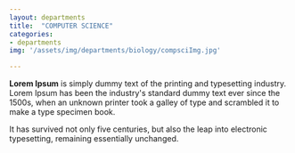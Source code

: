 ```yaml
---
layout: departments
title:  "COMPUTER SCIENCE"
categories:
- departments
img: '/assets/img/departments/biology/compsciImg.jpg'

---
```


<b>Lorem Ipsum</b> is simply dummy text of the printing and typesetting industry. Lorem Ipsum has been the industry's standard dummy text ever since the 1500s, when an unknown printer took a galley of type and scrambled it to make a type specimen book.

It has survived not only five centuries, but also the leap into electronic typesetting, remaining essentially unchanged. <!--more-->